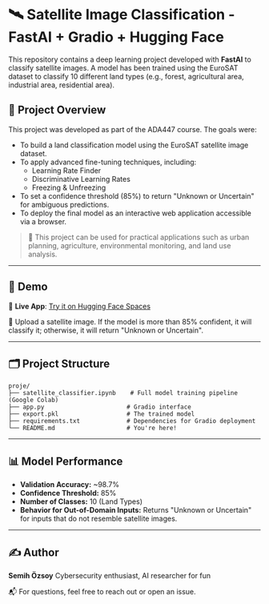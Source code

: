 # 🛰️ Satellite Image Classification - FastAI + Gradio + Hugging Face

This repository contains a deep learning project developed with **FastAI** to classify satellite images. A model has been trained using the EuroSAT dataset to classify 10 different land types (e.g., forest, agricultural area, industrial area, residential area).

## 🧠 Project Overview

This project was developed as part of the ADA447 course. The goals were:

- To build a land classification model using the EuroSAT satellite image dataset.
- To apply advanced fine-tuning techniques, including:
  - Learning Rate Finder
  - Discriminative Learning Rates
  - Freezing & Unfreezing
- To set a confidence threshold (85%) to return "Unknown or Uncertain" for ambiguous predictions.
- To deploy the final model as an interactive web application accessible via a browser.

> 📌 This project can be used for practical applications such as urban planning, agriculture, environmental monitoring, and land use analysis.

---

## 🚀 Demo

🔗 **Live App**: [Try it on Hugging Face Spaces](https://huggingface.co/spaces/semihozsoy/satellite_classifier)

📸 Upload a satellite image. If the model is more than 85% confident, it will classify it; otherwise, it will return "Unknown or Uncertain".

---
## 🗂 Project Structure

```
proje/
├── satellite_classifier.ipynb    # Full model training pipeline (Google Colab)
├── app.py                       # Gradio interface
├── export.pkl                   # The trained model
├── requirements.txt             # Dependencies for Gradio deployment
└── README.md                    # You're here!
```


---

## 📊 Model Performance

- **Validation Accuracy:** ~98.7%
- **Confidence Threshold:** 85%
- **Number of Classes:** 10 (Land Types)
- **Behavior for Out-of-Domain Inputs:** Returns "Unknown or Uncertain" for inputs that do not resemble satellite images.

---

## ✍️ Author

**Semih Özsoy**
Cybersecurity enthusiast, AI researcher for fun

📬 For questions, feel free to reach out or open an issue. 
